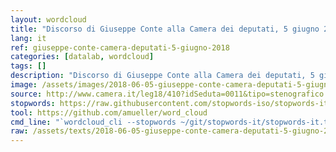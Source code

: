 ```yaml
---
layout: wordcloud
title: "Discorso di Giuseppe Conte alla Camera dei deputati, 5 giugno 2018"
lang: it
ref: giuseppe-conte-camera-deputati-5-giugno-2018
categories: [datalab, wordcloud]
tags: []
description: "Discorso di Giuseppe Conte alla Camera dei deputati, 5 giugno 2018"
image: /assets/images/2018-06-05-giuseppe-conte-camera-deputati-5-giugno-2018.jpg
source: http://www.camera.it/leg18/410?idSeduta=0011&tipo=stenografico
stopwords: https://raw.githubusercontent.com/stopwords-iso/stopwords-it/master/stopwords-it.txt
tool: https://github.com/amueller/word_cloud
cmd_line: "`wordcloud_cli --stopwords ~/git/stopwords-it/stopwords-it.txt --imagefile 2018-06-05-giuseppe-conte-camera-deputati-5-giugno-2018.jpg --background black --width 1080 --height 1350 < 2018-06-05-giuseppe-conte-camera-deputati-5-giugno-2018.txt`"
raw: /assets/texts/2018-06-05-giuseppe-conte-camera-deputati-5-giugno-2018.txt
---
```

